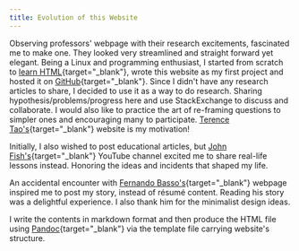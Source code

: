```yaml
---
title: Evolution of this Website
---
```


Observing professors' webpage with their research excitements, fascinated me to make one. They looked very streamlined and straight forward yet elegant. Being a Linux and programming enthusiast, I started from scratch to [learn HTML](https://www.w3schools.com){target="_blank"}, wrote this website as my first project and hosted it on [GitHub](https://github.com/albertshaji/albertshaji.github.io){target="_blank"}. Since I didn't have any research articles to share, I decided to use it as a way to do research. Sharing hypothesis/problems/progress here and use StackExchange to discuss and collaborate. I would also like to practice the art of re-framing questions to simpler ones and encouraging many to participate. [Terence Tao's](https://terrytao.wordpress.com){target="_blank"} website is my motivation!

Initially, I also wished to post educational articles, but [John Fish's](https://www.youtube.com/watch?v=KGFPry6eL0g){target="_blank"} YouTube channel excited me to share real-life lessons instead. Honoring the ideas and incidents that shaped my life.

An accidental encounter with [Fernando Basso's](https://fernandobasso.dev/about.html){target="_blank"} webpage inspired me to post my story, instead of résumé content. Reading his story was a delightful experience. I also thank him for the minimalist design ideas.

I write the contents in markdown format and then produce the HTML file using [Pandoc](https://pandoc.org/MANUAL.html){target="_blank"} via the template file carrying website's structure.
